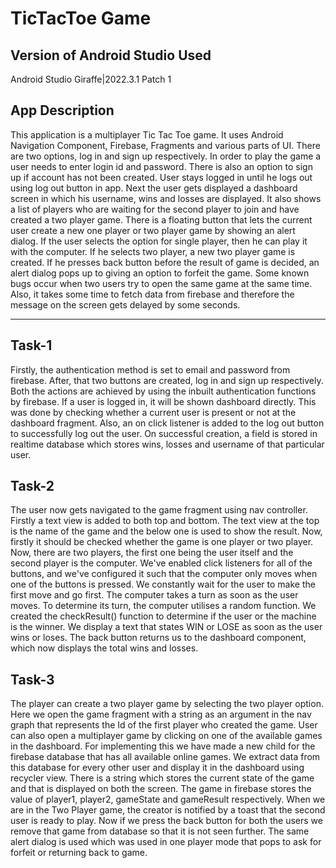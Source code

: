 # TicTacToe Game

## Version of Android Studio Used
Android Studio Giraffe|2022.3.1 Patch 1

## App Description
This application is a multiplayer Tic Tac Toe game. It uses Android Navigation Component, Firebase, Fragments and various parts of UI. There are two options, log in and sign up respectively. In order to play the game a user needs to enter login id and password. There is also an option to sign up if account has not been created. User stays logged in until he logs out using log out button in app. Next the user gets displayed a dashboard screen in which his username, wins and losses are displayed. It also shows a list of players who are waiting for the second player to join and have created a two player game. There is a floating button that lets the current user create a new one player or two player game by showing an alert dialog. If the user selects the option for single player, then he can play it with the computer. If he selects two player, a new two player game is created. If he presses back button before the result of game is decided, an alert dialog pops up to giving an option to forfeit the game. Some known bugs occur when two users try to open the same game at the same time. Also, it takes some time to fetch data from firebase and therefore the message on the screen gets delayed by some seconds.

---
## Task-1
Firstly, the authentication method is set to email and password from firebase. After, that two buttons are created, log in and sign up respectively. Both the actions are achieved by using the inbuilt authentication functions by firebase. If a user is logged in, it will be shown dashboard directly. This was done by checking whether a current user is present or not at the dashboard fragment. Also, an on click listener is added to the log out button to successfully log out the user. On successful creation, a field is stored in realtime database which stores wins, losses and username of that particular user.

## Task-2
The user now gets navigated to the game fragment using nav controller. Firstly a text view is added to both top and bottom. The text view at the top is the name of the game and the below one is used to show the result. Now, firstly it should be checked whether the game is one player or two player. Now, there are two players, the first one being the user itself and the second player is the computer. We've enabled click listeners for all of the buttons, and we've configured it such that the computer only moves when one of the buttons is pressed. We constantly wait for the user to make the first move and go first. The computer takes a turn as soon as the user moves. To determine its turn, the computer utilises a random function. We created the checkResult() function to determine if the user or the machine is the winner. We display a text that states WIN or LOSE as soon as the user wins or loses. The back button returns us to the dashboard component, which now displays the total wins and losses.

## Task-3
The player can create a two player game by selecting the two player option. Here we open the game fragment with a string as an argument in the nav graph that represents the Id of the first player who created the game. User can also open a multiplayer game by clicking on one of the available games in the dashboard. For implementing this we have made a new child for the firebase database that has all available online games. We extract data from this database for every other user and display it in the dashboard using recycler view. There is a string which stores the current state of the game and that is displayed on both the screen. The game in firebase stores the value of player1, player2, gameState and gameResult respectively. When we are in the Two Player game, the creator is notified by a toast that the second user is ready to play. Now if we press the back button for both the users we remove that game from database so that it is not seen further. The same alert dialog is used which was used in one player mode that pops to ask for forfeit or returning back to game.

